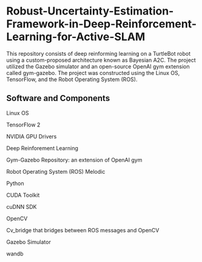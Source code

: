 # Robust-Uncertainty-Estimation-Framework-in-Deep-Reinforcement-Learning-for-Active-SLAM
This repository consists of deep reinforming learning on a TurtleBot robot using a custom-proposed architecture known as Bayesian A2C. The project utilized the Gazebo simulator and an open-source OpenAI gym extension called gym-gazebo. The project was constructed using the Linux OS, TensorFlow, and the Robot Operating System (ROS).





## Software and Components
Linux OS

TensorFlow 2

NVIDIA GPU Drivers

Deep Reinforement Learning

Gym-Gazebo Repository: an extension of OpenAI gym 

Robot Operating System (ROS) Melodic

Python

CUDA Toolkit

cuDNN SDK

OpenCV

Cv_bridge that bridges between ROS messages and OpenCV

Gazebo Simulator

wandb


